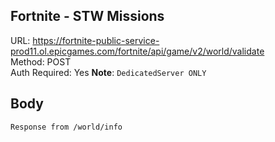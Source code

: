 ## Fortnite - STW Missions

URL: https://fortnite-public-service-prod11.ol.epicgames.com/fortnite/api/game/v2/world/validate \
Method: POST \
Auth Required: Yes
**Note**: `DedicatedServer ONLY`

## Body

`Response from /world/info`
